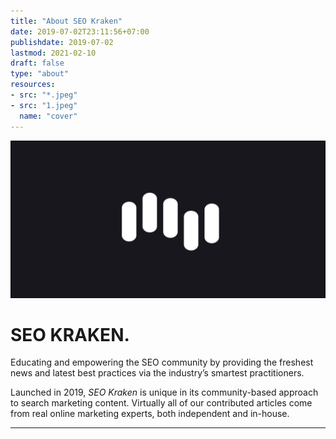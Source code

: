 ```yaml
---
title: "About SEO Kraken"
date: 2019-07-02T23:11:56+07:00
publishdate: 2019-07-02
lastmod: 2021-02-10
draft: false
type: "about"
resources:
- src: "*.jpeg"
- src: "1.jpeg"
  name: "cover"
---
```


![Banner](banner.png)

# SEO KRAKEN.

Educating and empowering the SEO community by providing the freshest news and latest best practices via the industry’s smartest practitioners.

Launched in 2019, *SEO Kraken* is unique in its community-based approach to search marketing content. Virtually all of our contributed articles come from real online marketing experts, both independent and in-house.

***